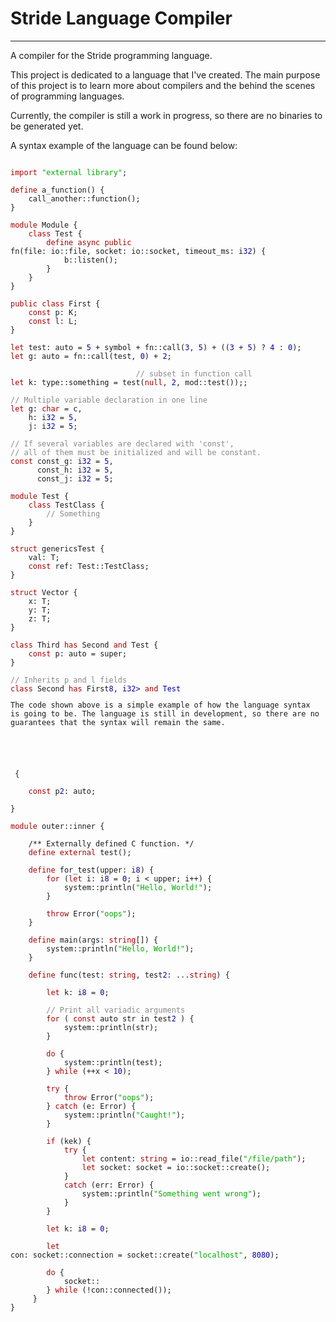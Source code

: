 # Stride Language Compiler

---

A compiler for the Stride programming language.

This project is dedicated to a language that I've created.
The main purpose of this project is to learn more about compilers and the behind
the scenes of programming languages.

Currently, the compiler is still a work in progress, so there are no binaries
to be generated yet.

A syntax example of the language can be found below:

<code>
<span style="color:#a00">import</span> <span style="color:#0a0">"external library"</span>;<br><br><span style="color:#a00">define</span> a_function()&nbsp;{<br>&nbsp;&nbsp;&nbsp;&nbsp;call_another::function();<br>}<br><br><span style="color:#a00">module</span> Module&nbsp;{<br>&nbsp;&nbsp;&nbsp;&nbsp;<span style="color:#a00">class</span> Test<T>&nbsp;{<br>&nbsp;&nbsp;&nbsp;&nbsp;&nbsp;&nbsp;&nbsp;&nbsp;<span style="color:#a00">define</span> <span style="color:#a00">async</span> <span style="color:#a00">public</span> fn(file:&nbsp;io::file,&nbsp;socket:&nbsp;io::socket,&nbsp;timeout_ms:&nbsp;i<span style="color:#00a">32</span>)&nbsp;{<br>&nbsp;&nbsp;&nbsp;&nbsp;&nbsp;&nbsp;&nbsp;&nbsp;&nbsp;&nbsp;&nbsp;&nbsp;b::listen();<br>&nbsp;&nbsp;&nbsp;&nbsp;&nbsp;&nbsp;&nbsp;&nbsp;}<br>&nbsp;&nbsp;&nbsp;&nbsp;}<br>}<br><br><span style="color:#a00">public</span> <span style="color:#a00">class</span> First<K,&nbsp;L>&nbsp;{<br>&nbsp;&nbsp;&nbsp;&nbsp;<span style="color:#a00">const</span> p:&nbsp;K;<br>&nbsp;&nbsp;&nbsp;&nbsp;<span style="color:#a00">const</span> l:&nbsp;L;<br>}<br><br><span style="color:#a00">let</span> test:&nbsp;auto&nbsp;=&nbsp;<span style="color:#00a">5</span> +&nbsp;symbol&nbsp;+&nbsp;fn::call(<span style="color:#00a">3</span>,&nbsp;<span style="color:#00a">5</span>)&nbsp;+&nbsp;((<span style="color:#00a">3</span> +&nbsp;<span style="color:#00a">5</span>)&nbsp;?&nbsp;<span style="color:#00a">4</span> :&nbsp;<span style="color:#00a">0</span>);<br><span style="color:#a00">let</span> g:&nbsp;auto&nbsp;=&nbsp;fn::call(test,&nbsp;<span style="color:#00a">0</span>)&nbsp;+&nbsp;<span style="color:#00a">2</span>;<br><br>&nbsp;&nbsp;&nbsp;&nbsp;&nbsp;&nbsp;&nbsp;&nbsp;&nbsp;&nbsp;&nbsp;&nbsp;&nbsp;&nbsp;&nbsp;&nbsp;&nbsp;&nbsp;&nbsp;&nbsp;&nbsp;&nbsp;&nbsp;&nbsp;&nbsp;&nbsp;&nbsp;&nbsp;<span style="color:#888">// subset in function call</span>
<span style="color:#a00">let</span> k:&nbsp;type::something&nbsp;=&nbsp;test(<span style="color:#a00">null</span>,&nbsp;<span style="color:#00a">2</span>,&nbsp;mod::test());;<br><br><span style="color:#888">// Multiple variable declaration in one line</span>
<span style="color:#a00">let</span> g:&nbsp;<span style="color:#a00">char</span> =&nbsp;c,<br>&nbsp;&nbsp;&nbsp;&nbsp;h:&nbsp;i<span style="color:#00a">32</span> =&nbsp;<span style="color:#00a">5</span>,<br>&nbsp;&nbsp;&nbsp;&nbsp;j:&nbsp;i<span style="color:#00a">32</span> =&nbsp;<span style="color:#00a">5</span>;<br><br><span style="color:#888">// If several variables are declared with 'const',</span>
<span style="color:#888">// all of them must be initialized and will be constant.</span>
<span style="color:#a00">const</span> const_g:&nbsp;i<span style="color:#00a">32</span> =&nbsp;<span style="color:#00a">5</span>,<br>&nbsp;&nbsp;&nbsp;&nbsp;&nbsp;&nbsp;const_h:&nbsp;i<span style="color:#00a">32</span> =&nbsp;<span style="color:#00a">5</span>,<br>&nbsp;&nbsp;&nbsp;&nbsp;&nbsp;&nbsp;const_j:&nbsp;i<span style="color:#00a">32</span> =&nbsp;<span style="color:#00a">5</span>;<br><br><span style="color:#a00">module</span> Test&nbsp;{<br>&nbsp;&nbsp;&nbsp;&nbsp;<span style="color:#a00">class</span> TestClass&nbsp;{<br>&nbsp;&nbsp;&nbsp;&nbsp;&nbsp;&nbsp;&nbsp;&nbsp;<span style="color:#888">// Something</span>
&nbsp;&nbsp;&nbsp;&nbsp;}<br>}<br><br><span style="color:#a00">struct</span> genericsTest<T,&nbsp;G,&nbsp;B>&nbsp;{<br>&nbsp;&nbsp;&nbsp;&nbsp;val:&nbsp;T;<br>&nbsp;&nbsp;&nbsp;&nbsp;<span style="color:#a00">const</span> ref:&nbsp;Test::TestClass;<br>}<br><br><span style="color:#a00">struct</span> Vector<T>&nbsp;{<br>&nbsp;&nbsp;&nbsp;&nbsp;x:&nbsp;T;<br>&nbsp;&nbsp;&nbsp;&nbsp;y:&nbsp;T;<br>&nbsp;&nbsp;&nbsp;&nbsp;z:&nbsp;T;<br>}<br><br><span style="color:#a00">class</span> Third&nbsp;<span style="color:#a00">has</span> Second&nbsp;<span style="color:#a00">and</span> Test&nbsp;{<br>&nbsp;&nbsp;&nbsp;&nbsp;<span style="color:#a00">const</span> p:&nbsp;auto&nbsp;=&nbsp;super;<br>}<br><br><span style="color:#888">// Inherits p and l fields</span>
<span style="color:#a00">class</span> Second<G,&nbsp;B>&nbsp;<span style="color:#a00">has</span> First<i<span style="color:#00a">8</span>,&nbsp;i<span style="color:#00a">32</span>>&nbsp;<span style="color:#a00">and</span> Test<P>&nbsp;{<br><br>&nbsp;&nbsp;&nbsp;&nbsp;<span style="color:#a00">const</span> p<span style="color:#00a">2</span>:&nbsp;auto;<br><br>}<br><br><span style="color:#a00">module</span> outer::inner&nbsp;{<br><br>&nbsp;&nbsp;&nbsp;&nbsp;/**&nbsp;Externally&nbsp;defined&nbsp;C&nbsp;function.&nbsp;*/<br>&nbsp;&nbsp;&nbsp;&nbsp;<span style="color:#a00">define</span> <span style="color:#a00">external</span> test();<br><br>&nbsp;&nbsp;&nbsp;&nbsp;<span style="color:#a00">define</span> for_test(upper:&nbsp;i<span style="color:#00a">8</span>)&nbsp;{<br>&nbsp;&nbsp;&nbsp;&nbsp;&nbsp;&nbsp;&nbsp;&nbsp;<span style="color:#a00">for</span> (<span style="color:#a00">let</span> i:&nbsp;i<span style="color:#00a">8</span> =&nbsp;<span style="color:#00a">0</span>;&nbsp;i&nbsp;<&nbsp;upper;&nbsp;i++)&nbsp;{<br>&nbsp;&nbsp;&nbsp;&nbsp;&nbsp;&nbsp;&nbsp;&nbsp;&nbsp;&nbsp;&nbsp;&nbsp;system::println(<span style="color:#0a0">"Hello, World!"</span>);<br>&nbsp;&nbsp;&nbsp;&nbsp;&nbsp;&nbsp;&nbsp;&nbsp;}<br><br>&nbsp;&nbsp;&nbsp;&nbsp;&nbsp;&nbsp;&nbsp;&nbsp;<span style="color:#a00">throw</span> Error(<span style="color:#0a0">"oops"</span>);<br>&nbsp;&nbsp;&nbsp;&nbsp;}<br><br>&nbsp;&nbsp;&nbsp;&nbsp;<span style="color:#a00">define</span> main(args:&nbsp;<span style="color:#a00">string</span>[])&nbsp;{<br>&nbsp;&nbsp;&nbsp;&nbsp;&nbsp;&nbsp;&nbsp;&nbsp;system::println(<span style="color:#0a0">"Hello, World!"</span>);<br>&nbsp;&nbsp;&nbsp;&nbsp;}<br><br>&nbsp;&nbsp;&nbsp;&nbsp;<span style="color:#a00">define</span> func(test:&nbsp;<span style="color:#a00">string</span>,&nbsp;test<span style="color:#00a">2</span>:&nbsp;...<span style="color:#a00">string</span>)&nbsp;{<br><br>&nbsp;&nbsp;&nbsp;&nbsp;&nbsp;&nbsp;&nbsp;&nbsp;<span style="color:#a00">let</span> k:&nbsp;i<span style="color:#00a">8</span> =&nbsp;<span style="color:#00a">0</span>;<br><br>&nbsp;&nbsp;&nbsp;&nbsp;&nbsp;&nbsp;&nbsp;&nbsp;<span style="color:#888">// Print all variadic arguments</span>
&nbsp;&nbsp;&nbsp;&nbsp;&nbsp;&nbsp;&nbsp;&nbsp;<span style="color:#a00">for</span> (&nbsp;<span style="color:#a00">const</span> auto&nbsp;str&nbsp;in&nbsp;test<span style="color:#00a">2</span> )&nbsp;{<br>&nbsp;&nbsp;&nbsp;&nbsp;&nbsp;&nbsp;&nbsp;&nbsp;&nbsp;&nbsp;&nbsp;&nbsp;system::println(str);<br>&nbsp;&nbsp;&nbsp;&nbsp;&nbsp;&nbsp;&nbsp;&nbsp;}<br><br>&nbsp;&nbsp;&nbsp;&nbsp;&nbsp;&nbsp;&nbsp;&nbsp;<span style="color:#a00">do</span> {<br>&nbsp;&nbsp;&nbsp;&nbsp;&nbsp;&nbsp;&nbsp;&nbsp;&nbsp;&nbsp;&nbsp;&nbsp;system::println(test);<br>&nbsp;&nbsp;&nbsp;&nbsp;&nbsp;&nbsp;&nbsp;&nbsp;}&nbsp;<span style="color:#a00">while</span> (++x&nbsp;<&nbsp;<span style="color:#00a">10</span>);<br><br>&nbsp;&nbsp;&nbsp;&nbsp;&nbsp;&nbsp;&nbsp;&nbsp;<span style="color:#a00">try</span> {<br>&nbsp;&nbsp;&nbsp;&nbsp;&nbsp;&nbsp;&nbsp;&nbsp;&nbsp;&nbsp;&nbsp;&nbsp;<span style="color:#a00">throw</span> Error(<span style="color:#0a0">"oops"</span>);<br>&nbsp;&nbsp;&nbsp;&nbsp;&nbsp;&nbsp;&nbsp;&nbsp;}&nbsp;<span style="color:#a00">catch</span> (e:&nbsp;Error)&nbsp;{<br>&nbsp;&nbsp;&nbsp;&nbsp;&nbsp;&nbsp;&nbsp;&nbsp;&nbsp;&nbsp;&nbsp;&nbsp;system::println(<span style="color:#0a0">"Caught!"</span>);<br>&nbsp;&nbsp;&nbsp;&nbsp;&nbsp;&nbsp;&nbsp;&nbsp;}<br><br>&nbsp;&nbsp;&nbsp;&nbsp;&nbsp;&nbsp;&nbsp;&nbsp;<span style="color:#a00">if</span> (kek)&nbsp;{<br>&nbsp;&nbsp;&nbsp;&nbsp;&nbsp;&nbsp;&nbsp;&nbsp;&nbsp;&nbsp;&nbsp;&nbsp;<span style="color:#a00">try</span> {<br>&nbsp;&nbsp;&nbsp;&nbsp;&nbsp;&nbsp;&nbsp;&nbsp;&nbsp;&nbsp;&nbsp;&nbsp;&nbsp;&nbsp;&nbsp;&nbsp;<span style="color:#a00">let</span> content:&nbsp;<span style="color:#a00">string</span> =&nbsp;io::read_file(<span style="color:#0a0">"/file/path"</span>);<br>&nbsp;&nbsp;&nbsp;&nbsp;&nbsp;&nbsp;&nbsp;&nbsp;&nbsp;&nbsp;&nbsp;&nbsp;&nbsp;&nbsp;&nbsp;&nbsp;<span style="color:#a00">let</span> socket:&nbsp;socket&nbsp;=&nbsp;io::socket::create();<br>&nbsp;&nbsp;&nbsp;&nbsp;&nbsp;&nbsp;&nbsp;&nbsp;&nbsp;&nbsp;&nbsp;&nbsp;}<br>&nbsp;&nbsp;&nbsp;&nbsp;&nbsp;&nbsp;&nbsp;&nbsp;&nbsp;&nbsp;&nbsp;&nbsp;<span style="color:#a00">catch</span> (err:&nbsp;Error)&nbsp;{<br>&nbsp;&nbsp;&nbsp;&nbsp;&nbsp;&nbsp;&nbsp;&nbsp;&nbsp;&nbsp;&nbsp;&nbsp;&nbsp;&nbsp;&nbsp;&nbsp;system::println(<span style="color:#0a0">"Something went wrong"</span>);<br>&nbsp;&nbsp;&nbsp;&nbsp;&nbsp;&nbsp;&nbsp;&nbsp;&nbsp;&nbsp;&nbsp;&nbsp;}<br>&nbsp;&nbsp;&nbsp;&nbsp;&nbsp;&nbsp;&nbsp;&nbsp;}<br><br>&nbsp;&nbsp;&nbsp;&nbsp;&nbsp;&nbsp;&nbsp;&nbsp;<span style="color:#a00">let</span> k:&nbsp;i<span style="color:#00a">8</span> =&nbsp;<span style="color:#00a">0</span>;<br><br>&nbsp;&nbsp;&nbsp;&nbsp;&nbsp;&nbsp;&nbsp;&nbsp;<span style="color:#a00">let</span> con:&nbsp;socket::connection&nbsp;=&nbsp;socket::create(<span style="color:#0a0">"localhost"</span>,&nbsp;<span style="color:#00a">8080</span>);<br><br>&nbsp;&nbsp;&nbsp;&nbsp;&nbsp;&nbsp;&nbsp;&nbsp;<span style="color:#a00">do</span> {<br>&nbsp;&nbsp;&nbsp;&nbsp;&nbsp;&nbsp;&nbsp;&nbsp;&nbsp;&nbsp;&nbsp;&nbsp;socket::<br>&nbsp;&nbsp;&nbsp;&nbsp;&nbsp;&nbsp;&nbsp;&nbsp;}&nbsp;<span style="color:#a00">while</span> (!con::connected());<br>&nbsp;&nbsp;&nbsp;&nbsp;&nbsp;}<br>}
</code>

The code shown above is a simple example of how the language syntax is going to
be. The language is still in development, so there are no guarantees that the
syntax will remain the same.